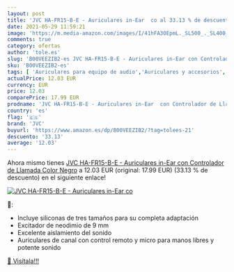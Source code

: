 ```yaml
---
layout: post
title: 'JVC HA-FR15-B-E - Auriculares in-Ear  co al 33.13 % de descuento'
date: 2021-05-29 11:59:21
image: 'https://m.media-amazon.com/images/I/41hFA3OEpmL._SL500_._SL400_.jpg'
comments: true
category: ofertas
author: 'tole.es'
slug: 'B00VEEZIB2-es JVC HA-FR15-B-E - Auriculares in-Ear con Controlador de...'
sku: 'B00VEEZIB2-es'
tags: [ 'Auriculares para equipo de audio','Auriculares y accesorios','Electrónica','auriculares','jvc', ]
actualPrice: 12.03 EUR
currency: EUR
price: 12.03
comparePrice: 17.99 EUR
prodname: 'JVC HA-FR15-B-E - Auriculares in-Ear  con Controlador de Llamada  Color Negro'
country: 'es'
flag: '🇪🇸'
brand: 'JVC'
buyurl: 'https://www.amazon.es/dp/B00VEEZIB2/?tag=tolees-21'
descuento: '33.13'
average: '12.03'
---
```


Ahora mismo tienes [JVC HA-FR15-B-E - Auriculares in-Ear  con Controlador de Llamada  Color Negro](https://www.amazon.es/dp/B00VEEZIB2/?tag=tolees-21) a 12.03 EUR (original: 17.99 EUR) (33.13 %  de descuento) en el siguiente enlace!

[![JVC HA-FR15-B-E - Auriculares in-Ear  co](https://m.media-amazon.com/images/I/41hFA3OEpmL._SL500_._SL400_.jpg)](https://www.amazon.es/dp/B00VEEZIB2/?tag=tolees-21)

🔎:

- Incluye siliconas de tres tamaños para su completa adaptación
- Excitador de neodimio de 9 mm
- Excelente aislamiento del sonido
- Auriculares de canal con control remoto y micro para manos libres y potente sonido

[🛒 Visítala!!!](https://www.amazon.es/dp/B00VEEZIB2/?tag=tolees-21)
